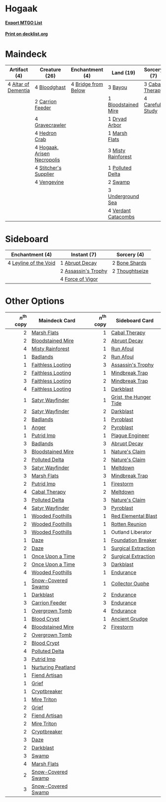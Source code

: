 # Hogaak

#### [Export MTGO List](../collection/Hogaak/Hogaak.txt)
#### [Print on decklist.org](http://decklist.org/?deckmain=4%09Altar%20of%20Dementia%0A3%09Bayou%0A4%09Bloodghast%0A1%09Bloodstained%20Mire%0A4%09Bridge%20from%20Below%0A3%09Cabal%20Therapy%0A4%09Careful%20Study%0A2%09Carrion%20Feeder%0A1%09Dryad%20Arbor%0A4%09Gravecrawler%0A4%09Hedron%20Crab%0A4%09Hogaak,%20Arisen%20Necropolis%0A1%09Marsh%20Flats%0A3%09Misty%20Rainforest%0A1%09Polluted%20Delta%0A4%09Stitcher's%20Supplier%0A2%09Swamp%0A3%09Underground%20Sea%0A4%09Vengevine%0A4%09Verdant%20Catacombs&deckside=1%09Abrupt%20Decay%0A2%09Assassin's%20Trophy%0A2%09Bone%20Shards%0A4%09Force%20of%20Vigor%0A4%09Leyline%20of%20the%20Void%0A2%09Thoughtseize)
# Maindeck

|                                         Artifact (4)                                         |                                            Creature (26)                                             |                                       Enchantment (4)                                        |                                          Land (19)                                           |                                       Sorcery (7)                                        |
|----------------------------------------------------------------------------------------------|------------------------------------------------------------------------------------------------------|----------------------------------------------------------------------------------------------|----------------------------------------------------------------------------------------------|------------------------------------------------------------------------------------------|
|4 [Altar of Dementia](http://gatherer.wizards.com/Pages/Card/Details.aspx?multiverseid=382212)|4 [Bloodghast](http://gatherer.wizards.com/Pages/Card/Details.aspx?multiverseid=438648)               |4 [Bridge from Below](http://gatherer.wizards.com/Pages/Card/Details.aspx?multiverseid=136054)|3 [Bayou](http://gatherer.wizards.com/Pages/Card/Details.aspx?multiverseid=879)               |3 [Cabal Therapy](http://gatherer.wizards.com/Pages/Card/Details.aspx?multiverseid=413625)|
|                                                                                              |2 [Carrion Feeder](http://gatherer.wizards.com/Pages/Card/Details.aspx?multiverseid=210133)           |                                                                                              |1 [Bloodstained Mire](http://gatherer.wizards.com/Pages/Card/Details.aspx?multiverseid=405094)|4 [Careful Study](http://gatherer.wizards.com/Pages/Card/Details.aspx?multiverseid=29727) |
|                                                                                              |4 [Gravecrawler](http://gatherer.wizards.com/Pages/Card/Details.aspx?multiverseid=409635)             |                                                                                              |1 [Dryad Arbor](http://gatherer.wizards.com/Pages/Card/Details.aspx?multiverseid=136196)      |                                                                                          |
|                                                                                              |4 [Hedron Crab](http://gatherer.wizards.com/Pages/Card/Details.aspx?multiverseid=180348)              |                                                                                              |1 [Marsh Flats](http://gatherer.wizards.com/Pages/Card/Details.aspx?multiverseid=405101)      |                                                                                          |
|                                                                                              |4 [Hogaak, Arisen Necropolis](http://gatherer.wizards.com/Pages/Card/Details.aspx?multiverseid=464151)|                                                                                              |3 [Misty Rainforest](http://gatherer.wizards.com/Pages/Card/Details.aspx?multiverseid=405102) |                                                                                          |
|                                                                                              |4 [Stitcher's Supplier](http://gatherer.wizards.com/Pages/Card/Details.aspx?multiverseid=447257)      |                                                                                              |1 [Polluted Delta](http://gatherer.wizards.com/Pages/Card/Details.aspx?multiverseid=405104)   |                                                                                          |
|                                                                                              |4 [Vengevine](http://gatherer.wizards.com/Pages/Card/Details.aspx?multiverseid=457124)                |                                                                                              |2 [Swamp](http://gatherer.wizards.com/Pages/Card/Details.aspx?multiverseid=439858)            |                                                                                          |
|                                                                                              |                                                                                                      |                                                                                              |3 [Underground Sea](http://gatherer.wizards.com/Pages/Card/Details.aspx?multiverseid=886)     |                                                                                          |
|                                                                                              |                                                                                                      |                                                                                              |4 [Verdant Catacombs](http://gatherer.wizards.com/Pages/Card/Details.aspx?multiverseid=405113)|                                                                                          |


# Sideboard

|                                        Enchantment (4)                                         |                                         Instant (7)                                          |                                       Sorcery (4)                                       |
|------------------------------------------------------------------------------------------------|----------------------------------------------------------------------------------------------|-----------------------------------------------------------------------------------------|
|4 [Leyline of the Void](http://gatherer.wizards.com/Pages/Card/Details.aspx?multiverseid=107682)|1 [Abrupt Decay](http://gatherer.wizards.com/Pages/Card/Details.aspx?multiverseid=456061)     |2 [Bone Shards](http://gatherer.wizards.com/Pages/Card/Details.aspx?multiverseid=522152) |
|                                                                                                |2 [Assassin's Trophy](http://gatherer.wizards.com/Pages/Card/Details.aspx?multiverseid=452902)|2 [Thoughtseize](http://gatherer.wizards.com/Pages/Card/Details.aspx?multiverseid=438676)|
|                                                                                                |4 [Force of Vigor](http://gatherer.wizards.com/Pages/Card/Details.aspx?multiverseid=464113)   |                                                                                         |


# Other Options

|*n*<sup>th</sup> copy|                                        Maindeck Card                                        |*n*<sup>th</sup> copy|                                         Sideboard Card                                          |
|--------------------:|---------------------------------------------------------------------------------------------|--------------------:|-------------------------------------------------------------------------------------------------|
|                    2|[Marsh Flats](http://gatherer.wizards.com/Pages/Card/Details.aspx?multiverseid=405101)       |                    1|[Cabal Therapy](http://gatherer.wizards.com/Pages/Card/Details.aspx?multiverseid=413625)         |
|                    2|[Bloodstained Mire](http://gatherer.wizards.com/Pages/Card/Details.aspx?multiverseid=405094) |                    2|[Abrupt Decay](http://gatherer.wizards.com/Pages/Card/Details.aspx?multiverseid=456061)          |
|                    4|[Misty Rainforest](http://gatherer.wizards.com/Pages/Card/Details.aspx?multiverseid=405102)  |                    1|[Run Afoul](http://gatherer.wizards.com/Pages/Card/Details.aspx?multiverseid=485524)             |
|                    1|[Badlands](http://gatherer.wizards.com/Pages/Card/Details.aspx?multiverseid=878)             |                    2|[Run Afoul](http://gatherer.wizards.com/Pages/Card/Details.aspx?multiverseid=485524)             |
|                    1|[Faithless Looting](http://gatherer.wizards.com/Pages/Card/Details.aspx?multiverseid=389512) |                    3|[Assassin's Trophy](http://gatherer.wizards.com/Pages/Card/Details.aspx?multiverseid=452902)     |
|                    2|[Faithless Looting](http://gatherer.wizards.com/Pages/Card/Details.aspx?multiverseid=389512) |                    1|[Mindbreak Trap](http://gatherer.wizards.com/Pages/Card/Details.aspx?multiverseid=197532)        |
|                    3|[Faithless Looting](http://gatherer.wizards.com/Pages/Card/Details.aspx?multiverseid=389512) |                    2|[Mindbreak Trap](http://gatherer.wizards.com/Pages/Card/Details.aspx?multiverseid=197532)        |
|                    4|[Faithless Looting](http://gatherer.wizards.com/Pages/Card/Details.aspx?multiverseid=389512) |                    1|[Darkblast](http://gatherer.wizards.com/Pages/Card/Details.aspx?multiverseid=456055)             |
|                    1|[Satyr Wayfinder](http://gatherer.wizards.com/Pages/Card/Details.aspx?multiverseid=378508)   |                    1|[Grist, the Hunger Tide](http://gatherer.wizards.com/Pages/Card/Details.aspx?multiverseid=522278)|
|                    2|[Satyr Wayfinder](http://gatherer.wizards.com/Pages/Card/Details.aspx?multiverseid=378508)   |                    2|[Darkblast](http://gatherer.wizards.com/Pages/Card/Details.aspx?multiverseid=456055)             |
|                    2|[Badlands](http://gatherer.wizards.com/Pages/Card/Details.aspx?multiverseid=878)             |                    1|[Pyroblast](http://gatherer.wizards.com/Pages/Card/Details.aspx?multiverseid=4083)               |
|                    1|[Anger](http://gatherer.wizards.com/Pages/Card/Details.aspx?multiverseid=430295)             |                    2|[Pyroblast](http://gatherer.wizards.com/Pages/Card/Details.aspx?multiverseid=4083)               |
|                    1|[Putrid Imp](http://gatherer.wizards.com/Pages/Card/Details.aspx?multiverseid=270459)        |                    1|[Plague Engineer](http://gatherer.wizards.com/Pages/Card/Details.aspx?multiverseid=464049)       |
|                    3|[Badlands](http://gatherer.wizards.com/Pages/Card/Details.aspx?multiverseid=878)             |                    3|[Abrupt Decay](http://gatherer.wizards.com/Pages/Card/Details.aspx?multiverseid=456061)          |
|                    3|[Bloodstained Mire](http://gatherer.wizards.com/Pages/Card/Details.aspx?multiverseid=405094) |                    1|[Nature's Claim](http://gatherer.wizards.com/Pages/Card/Details.aspx?multiverseid=382316)        |
|                    2|[Polluted Delta](http://gatherer.wizards.com/Pages/Card/Details.aspx?multiverseid=405104)    |                    2|[Nature's Claim](http://gatherer.wizards.com/Pages/Card/Details.aspx?multiverseid=382316)        |
|                    3|[Satyr Wayfinder](http://gatherer.wizards.com/Pages/Card/Details.aspx?multiverseid=378508)   |                    1|[Meltdown](http://gatherer.wizards.com/Pages/Card/Details.aspx?multiverseid=10466)               |
|                    3|[Marsh Flats](http://gatherer.wizards.com/Pages/Card/Details.aspx?multiverseid=405101)       |                    3|[Mindbreak Trap](http://gatherer.wizards.com/Pages/Card/Details.aspx?multiverseid=197532)        |
|                    2|[Putrid Imp](http://gatherer.wizards.com/Pages/Card/Details.aspx?multiverseid=270459)        |                    1|[Firestorm](http://gatherer.wizards.com/Pages/Card/Details.aspx?multiverseid=4547)               |
|                    4|[Cabal Therapy](http://gatherer.wizards.com/Pages/Card/Details.aspx?multiverseid=413625)     |                    2|[Meltdown](http://gatherer.wizards.com/Pages/Card/Details.aspx?multiverseid=10466)               |
|                    3|[Polluted Delta](http://gatherer.wizards.com/Pages/Card/Details.aspx?multiverseid=405104)    |                    3|[Nature's Claim](http://gatherer.wizards.com/Pages/Card/Details.aspx?multiverseid=382316)        |
|                    4|[Satyr Wayfinder](http://gatherer.wizards.com/Pages/Card/Details.aspx?multiverseid=378508)   |                    3|[Pyroblast](http://gatherer.wizards.com/Pages/Card/Details.aspx?multiverseid=4083)               |
|                    1|[Wooded Foothills](http://gatherer.wizards.com/Pages/Card/Details.aspx?multiverseid=405116)  |                    1|[Red Elemental Blast](http://gatherer.wizards.com/Pages/Card/Details.aspx?multiverseid=814)      |
|                    2|[Wooded Foothills](http://gatherer.wizards.com/Pages/Card/Details.aspx?multiverseid=405116)  |                    1|[Rotten Reunion](http://gatherer.wizards.com/Pages/Card/Details.aspx?multiverseid=534893)        |
|                    3|[Wooded Foothills](http://gatherer.wizards.com/Pages/Card/Details.aspx?multiverseid=405116)  |                    1|Outland Liberator                                                                                |
|                    1|[Daze](http://gatherer.wizards.com/Pages/Card/Details.aspx?multiverseid=189255)              |                    1|[Foundation Breaker](http://gatherer.wizards.com/Pages/Card/Details.aspx?multiverseid=522236)    |
|                    2|[Daze](http://gatherer.wizards.com/Pages/Card/Details.aspx?multiverseid=189255)              |                    1|[Surgical Extraction](http://gatherer.wizards.com/Pages/Card/Details.aspx?multiverseid=397706)   |
|                    1|[Once Upon a Time](http://gatherer.wizards.com/Pages/Card/Details.aspx?multiverseid=473131)  |                    2|[Surgical Extraction](http://gatherer.wizards.com/Pages/Card/Details.aspx?multiverseid=397706)   |
|                    2|[Once Upon a Time](http://gatherer.wizards.com/Pages/Card/Details.aspx?multiverseid=473131)  |                    3|[Darkblast](http://gatherer.wizards.com/Pages/Card/Details.aspx?multiverseid=456055)             |
|                    4|[Wooded Foothills](http://gatherer.wizards.com/Pages/Card/Details.aspx?multiverseid=405116)  |                    1|[Endurance](http://gatherer.wizards.com/Pages/Card/Details.aspx?multiverseid=522233)             |
|                    1|[Snow-Covered Swamp](http://gatherer.wizards.com/Pages/Card/Details.aspx?multiverseid=121256)|                    1|[Collector Ouphe](http://gatherer.wizards.com/Pages/Card/Details.aspx?multiverseid=464107)       |
|                    1|[Darkblast](http://gatherer.wizards.com/Pages/Card/Details.aspx?multiverseid=456055)         |                    2|[Endurance](http://gatherer.wizards.com/Pages/Card/Details.aspx?multiverseid=522233)             |
|                    3|[Carrion Feeder](http://gatherer.wizards.com/Pages/Card/Details.aspx?multiverseid=210133)    |                    3|[Endurance](http://gatherer.wizards.com/Pages/Card/Details.aspx?multiverseid=522233)             |
|                    1|[Overgrown Tomb](http://gatherer.wizards.com/Pages/Card/Details.aspx?multiverseid=405103)    |                    4|[Endurance](http://gatherer.wizards.com/Pages/Card/Details.aspx?multiverseid=522233)             |
|                    1|[Blood Crypt](http://gatherer.wizards.com/Pages/Card/Details.aspx?multiverseid=97102)        |                    1|[Ancient Grudge](http://gatherer.wizards.com/Pages/Card/Details.aspx?multiverseid=235600)        |
|                    4|[Bloodstained Mire](http://gatherer.wizards.com/Pages/Card/Details.aspx?multiverseid=405094) |                    2|[Firestorm](http://gatherer.wizards.com/Pages/Card/Details.aspx?multiverseid=4547)               |
|                    2|[Overgrown Tomb](http://gatherer.wizards.com/Pages/Card/Details.aspx?multiverseid=405103)    |                     |                                                                                                 |
|                    2|[Blood Crypt](http://gatherer.wizards.com/Pages/Card/Details.aspx?multiverseid=97102)        |                     |                                                                                                 |
|                    4|[Polluted Delta](http://gatherer.wizards.com/Pages/Card/Details.aspx?multiverseid=405104)    |                     |                                                                                                 |
|                    3|[Putrid Imp](http://gatherer.wizards.com/Pages/Card/Details.aspx?multiverseid=270459)        |                     |                                                                                                 |
|                    1|[Nurturing Peatland](http://gatherer.wizards.com/Pages/Card/Details.aspx?multiverseid=464192)|                     |                                                                                                 |
|                    1|[Fiend Artisan](http://gatherer.wizards.com/Pages/Card/Details.aspx?multiverseid=479740)     |                     |                                                                                                 |
|                    1|[Grief](http://gatherer.wizards.com/Pages/Card/Details.aspx?multiverseid=522163)             |                     |                                                                                                 |
|                    1|[Cryptbreaker](http://gatherer.wizards.com/Pages/Card/Details.aspx?multiverseid=414381)      |                     |                                                                                                 |
|                    1|[Mire Triton](http://gatherer.wizards.com/Pages/Card/Details.aspx?multiverseid=476356)       |                     |                                                                                                 |
|                    2|[Grief](http://gatherer.wizards.com/Pages/Card/Details.aspx?multiverseid=522163)             |                     |                                                                                                 |
|                    2|[Fiend Artisan](http://gatherer.wizards.com/Pages/Card/Details.aspx?multiverseid=479740)     |                     |                                                                                                 |
|                    2|[Mire Triton](http://gatherer.wizards.com/Pages/Card/Details.aspx?multiverseid=476356)       |                     |                                                                                                 |
|                    2|[Cryptbreaker](http://gatherer.wizards.com/Pages/Card/Details.aspx?multiverseid=414381)      |                     |                                                                                                 |
|                    3|[Daze](http://gatherer.wizards.com/Pages/Card/Details.aspx?multiverseid=189255)              |                     |                                                                                                 |
|                    2|[Darkblast](http://gatherer.wizards.com/Pages/Card/Details.aspx?multiverseid=456055)         |                     |                                                                                                 |
|                    3|[Swamp](http://gatherer.wizards.com/Pages/Card/Details.aspx?multiverseid=439858)             |                     |                                                                                                 |
|                    4|[Marsh Flats](http://gatherer.wizards.com/Pages/Card/Details.aspx?multiverseid=405101)       |                     |                                                                                                 |
|                    2|[Snow-Covered Swamp](http://gatherer.wizards.com/Pages/Card/Details.aspx?multiverseid=121256)|                     |                                                                                                 |
|                    3|[Snow-Covered Swamp](http://gatherer.wizards.com/Pages/Card/Details.aspx?multiverseid=121256)|                     |                                                                                                 |

